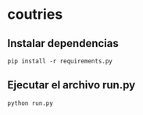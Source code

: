# coutries

## Instalar dependencias

`pip install -r requirements.py`

## Ejecutar el archivo run\.py

`python run.py`
